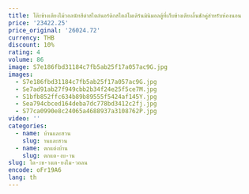 ```yaml
---
title: โต๊ะข้างเตียงไม้วอลนัทสีดำสไตล์นอร์ดิกสไตล์โมเดิร์นมินิมอลตู้ที่เก็บข้างเตียงลิ้นชักคู่สำหรับห้องนอน
price: '23422.25'
price_original: '26024.72'
currency: THB
discount: 10%
rating: 4
volume: 86
image: S7e186fbd31184c7fb5ab25f17a057ac9G.jpg
images:
  - S7e186fbd31184c7fb5ab25f17a057ac9G.jpg
  - Se7ad91ab27f949cbb2b34f24e25f5ce7M.jpg
  - S1bfb852ffc634b89b89555f5424af145Y.jpg
  - Sea794cbced164deba7dc778bd3412c2fj.jpg
  - S77ca0990e8c24065a4688937a3108762P.jpg
video: ''
categories:
  - name: บ้านและสวน
    slug: านและสวน
  - name: ตกแต่งบ้าน
    slug: ตกแต-งบ-าน
slug: โต-ะข-างเต-ยงไม-วอลน
encode: oFr19A6
lang: th
---
```

  